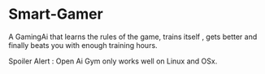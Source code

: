 # Smart-Gamer
A GamingAi that learns the rules of the game, trains itself , gets better and finally beats you with enough training hours. 

Spoiler Alert : Open Ai Gym only works well on Linux and OSx. 
